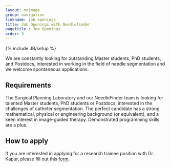 ```yaml
---
layout: noimage
group: navigation
linkname: job openings
title: Job Openings with Needlefinder
pagetitle : Jop Openings
order: 3 
---
```

{% include JB/setup %}

We are constantly looking for outstanding Master students, PhD students, 
and Postdocs, interested in working in the field of needle segmentation and we welcome
spontaneous applications. 


## Requirements
The Surgical Planning Laboratory and our NeedleFinder team is looking for 
talented Master students, PhD students or Postdocs, interested in the challenges of catheter segmentation.
The perfect candidate has a strong mathematical, physical or engineering background (or equivalent), 
and a keen interest in image-guided therapy. Demonstrated 
programming skills are a plus. 

## How to apply
If you are interested in applying for a research trainee position with Dr. Kapur, please fill out this [form](http://goo.gl/M8oiE2).
